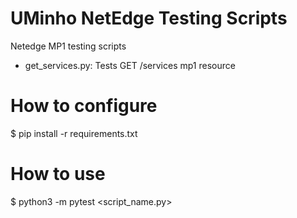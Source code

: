 # UMinho NetEdge Testing Scripts
Netedge MP1 testing scripts
 - get_services.py: Tests GET /services mp1 resource

# How to configure

$ pip install -r requirements.txt


# How to use

$ python3 -m pytest <script_name.py>



